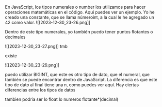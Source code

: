  En JavaScript, los tipos numerales o number los utilizamos para hacer operaciones matemáticas en el código. Aquí puedes ver un ejemplo. Yo he creado una constante, que se llama númeroint, a la cual le he agregado un 42 como valor. 
![[2023-12-30_23-26.png]]


 Dentro de este tipo numerales, yo también puedo tener puntos flotantes o decimales
 
![[2023-12-30_23-27.png]]
tmb

existe

![[2023-12-30_23-29.png]]

 puedo utilizar BIGINT, que este es otro tipo de dato, que el numeral, que también se puede encontrar dentro de JavaScript. La diferencia es que este tipo de dato al final tiene una n, como puedes ver aquí. Hay ciertas diferencias entre los tipos de datos



tambien podria ser lo float lo numeros flotante*(decimal)